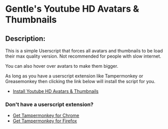 

# Gentle's Youtube HD Avatars & Thumbnails

## Description:
This is a simple Userscript that forces all avatars and thumbnails to be load their max quality version.
Not recommended for people with slow internet.

You can also hover over avatars to make them bigger.


As long as you have a userscript extension like Tampermonkey or Greasemonkey then clicking the link below will install the script for you.
* [Install Youtube HD Avatars & Thumbnails](https://github.com/GentlePuppet/Gentles_Tampermonkey_Userscripts/raw/main/Youtube%20HD%20Avatars%20%26%20Thumbnails/Youtube%20HD%20Avatars%20%26%20Thumbnails.user.js)

### Don't have a userscript extension?
* [Get Tampermonkey for Chrome](https://chrome.google.com/webstore/detail/tampermonkey/dhdgffkkebhmkfjojejmpbldmpobfkfo?hl=en)
* [Get Tampermonkey for Firefox](https://addons.mozilla.org/en-US/firefox/addon/tampermonkey/)
